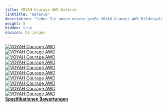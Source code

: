 ```yaml
---
title: VOYAH Courage AWD Galerie
linktitle: "Galerie"
description: "Sehen Sie unten unsere große VOYAH Courage AWD Bildergalerie. Klicken Sie auf die Bilder für hochauflösende Versionen."
weight: 5
hidden: true
navicon: bi-images
---
```

<!-- markdownlint-disable MD033 -->
<div class="row" id ="my-gallery">
	<div class="pswp-grid-item col-6 col-md-4">
		<a href="https://media.evkx.net/multimedia/models/voyah/courage/courage_awd/exterior_1.jpg"
data-pswp-src="https://media.evkx.net/multimedia/models/voyah/courage/courage_awd/exterior_1.jpg"
data-pswp-width="1920"
data-pswp-height="1003" 
target="_blank">
			<img src="https://media.evkx.net/multimedia/models/voyah/courage/courage_awd/exterior_1_xst.jpg" alt="VOYAH Courage AWD" class="img-fluid " />
		</a>
	</div>
	<div class="pswp-grid-item col-6 col-md-4">
		<a href="https://media.evkx.net/multimedia/models/voyah/courage/courage_awd/exterior_2.jpg"
data-pswp-src="https://media.evkx.net/multimedia/models/voyah/courage/courage_awd/exterior_2.jpg"
data-pswp-width="1400"
data-pswp-height="1050" 
target="_blank">
			<img src="https://media.evkx.net/multimedia/models/voyah/courage/courage_awd/exterior_2_xst.jpg" alt="VOYAH Courage AWD" class="img-fluid " />
		</a>
	</div>
	<div class="pswp-grid-item col-6 col-md-4">
		<a href="https://media.evkx.net/multimedia/models/voyah/courage/courage_awd/exterior_3.jpg"
data-pswp-src="https://media.evkx.net/multimedia/models/voyah/courage/courage_awd/exterior_3.jpg"
data-pswp-width="1920"
data-pswp-height="1080" 
target="_blank">
			<img src="https://media.evkx.net/multimedia/models/voyah/courage/courage_awd/exterior_3_xst.jpg" alt="VOYAH Courage AWD" class="img-fluid " />
		</a>
	</div>
	<div class="pswp-grid-item col-6 col-md-4">
		<a href="https://media.evkx.net/multimedia/models/voyah/courage/courage_awd/exterior_4.jpg"
data-pswp-src="https://media.evkx.net/multimedia/models/voyah/courage/courage_awd/exterior_4.jpg"
data-pswp-width="1920"
data-pswp-height="1080" 
target="_blank">
			<img src="https://media.evkx.net/multimedia/models/voyah/courage/courage_awd/exterior_4_xst.jpg" alt="VOYAH Courage AWD" class="img-fluid " />
		</a>
	</div>
	<div class="pswp-grid-item col-6 col-md-4">
		<a href="https://media.evkx.net/multimedia/models/voyah/courage/courage_awd/frontseats_1.jpg"
data-pswp-src="https://media.evkx.net/multimedia/models/voyah/courage/courage_awd/frontseats_1.jpg"
data-pswp-width="3000"
data-pswp-height="2250" 
target="_blank">
			<img src="https://media.evkx.net/multimedia/models/voyah/courage/courage_awd/frontseats_1_xst.jpg" alt="VOYAH Courage AWD" class="img-fluid " />
		</a>
	</div>
	<div class="pswp-grid-item col-6 col-md-4">
		<a href="https://media.evkx.net/multimedia/models/voyah/courage/courage_awd/headlights_1.jpg"
data-pswp-src="https://media.evkx.net/multimedia/models/voyah/courage/courage_awd/headlights_1.jpg"
data-pswp-width="1200"
data-pswp-height="675" 
target="_blank">
			<img src="https://media.evkx.net/multimedia/models/voyah/courage/courage_awd/headlights_1_xst.jpg" alt="VOYAH Courage AWD" class="img-fluid " />
		</a>
	</div>
	<div class="pswp-grid-item col-6 col-md-4">
		<a href="https://media.evkx.net/multimedia/models/voyah/courage/courage_awd/interior_1.jpg"
data-pswp-src="https://media.evkx.net/multimedia/models/voyah/courage/courage_awd/interior_1.jpg"
data-pswp-width="3000"
data-pswp-height="2250" 
target="_blank">
			<img src="https://media.evkx.net/multimedia/models/voyah/courage/courage_awd/interior_1_xst.jpg" alt="VOYAH Courage AWD" class="img-fluid " />
		</a>
	</div>
	<div class="pswp-grid-item col-6 col-md-4">
		<a href="https://media.evkx.net/multimedia/models/voyah/courage/courage_awd/main_1.jpg"
data-pswp-src="https://media.evkx.net/multimedia/models/voyah/courage/courage_awd/main_1.jpg"
data-pswp-width="3000"
data-pswp-height="1695" 
target="_blank">
			<img src="https://media.evkx.net/multimedia/models/voyah/courage/courage_awd/main_1_xst.jpg" alt="VOYAH Courage AWD" class="img-fluid " />
		</a>
	</div>
	<div class="pswp-grid-item col-6 col-md-4">
		<a href="https://media.evkx.net/multimedia/models/voyah/courage/courage_awd/screens_1.jpg"
data-pswp-src="https://media.evkx.net/multimedia/models/voyah/courage/courage_awd/screens_1.jpg"
data-pswp-width="1920"
data-pswp-height="1080" 
target="_blank">
			<img src="https://media.evkx.net/multimedia/models/voyah/courage/courage_awd/screens_1_xst.jpg" alt="VOYAH Courage AWD" class="img-fluid " />
		</a>
	</div>
	<div class="pswp-grid-item col-6 col-md-4">
		<a href="https://media.evkx.net/multimedia/models/voyah/courage/courage_awd/secondrowseats_1.jpg"
data-pswp-src="https://media.evkx.net/multimedia/models/voyah/courage/courage_awd/secondrowseats_1.jpg"
data-pswp-width="1280"
data-pswp-height="853" 
target="_blank">
			<img src="https://media.evkx.net/multimedia/models/voyah/courage/courage_awd/secondrowseats_1_xst.jpg" alt="VOYAH Courage AWD" class="img-fluid " />
		</a>
	</div>
</div>
<script type="module">
  import PhotoSwipeLightbox from '/js/photoswipe-lightbox.esm.js';
    const lightbox = new PhotoSwipeLightbox({
       gallery: '#my-gallery',
        children: 'a',
        pswpModule: () => import('/js/photoswipe.esm.js')
    });
lightbox.init();
</script>
<div class="mt-3 mb-3">
<a href="../specifications/" class="text-decoration-none text-black">
<strong><i class="bi-arrow-left"></i> Spezifikationen </strong>
</a>
<a href="../reviews/" class="text-decoration-none text-black float-end">
<strong>Bewertungen <i class="bi-arrow-right"></i></strong>
</a>
</div>
